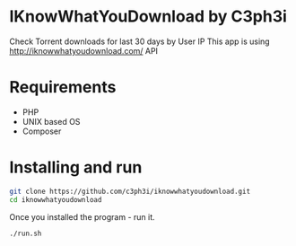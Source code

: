# IKnowWhatYouDownload by C3ph3i

Check Torrent downloads for last 30 days by User IP
This app is using http://iknowwhatyoudownload.com/ API

# Requirements
  - PHP
  - UNIX based OS
  - Composer

# Installing and run

```sh
git clone https://github.com/c3ph3i/iknowwhatyoudownload.git
cd iknowwhatyoudownload
```

Once you installed the program - run it.

```sh
./run.sh
```
